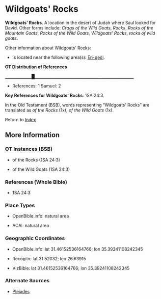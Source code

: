 # Wildgoats' Rocks
**Wildgoats' Rocks**. 
A location in the desert of Judah where Saul looked for David. 
Other forms include: 
*Crags of the Wild Goats*, *Rocks*, *Rocks of the Mountain Goats*, *Rocks of the Wild Goats*, *Wildgoats’ Rocks*, *rocks of wild goats*. 




Other information about Wildgoats' Rocks:


* Is located near the following area(s): 
[En-gedi](Engedi.md). 


**OT Distribution of References**

▁▁▁▁▁▁▁▁█▁▁▁▁▁▁▁▁▁▁▁▁▁▁▁▁▁▁▁▁▁▁▁▁▁▁▁▁▁▁
* References: 1 Samuel: 2



**Key References for Wildgoats' Rocks**: 
1SA 24:3. 


In the Old Testament (BSB), words representing “Wildgoats' Rocks” are translated as 
*of the Rocks* (1x), *of the Wild Goats* (1x). 




Return to [Index](00-Index.md)

## More Information

### OT Instances (BSB)

* of the Rocks (1SA 24:3)

* of the Wild Goats (1SA 24:3)



### References (Whole Bible)

* 1SA 24:3


### Place Types

* OpenBible.info: natural area

* ACAI: natural area



### Geographic Coordinates

* OpenBible.info: lat 31.46152536164766; lon 35.39241108242345

* Recogito: lat 31.52032; lon 26.63915

* VizBible: lat 31.46152536164766; lon 35.39241108242345



### Alternate Sources

* [Pleiades](http://pleiades.stoa.org/places/716642)



